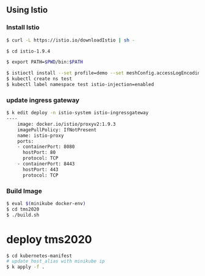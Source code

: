 
## Using Istio

### Install Istio

```bash
$ curl -L https://istio.io/downloadIstio | sh -

$ cd istio-1.9.4

$ export PATH=$PWD/bin:$PATH

$ istioctl install --set profile=demo --set meshConfig.accessLogEncoding=JSON
$ kubectl create ns test
$ kubectl label namespace test istio-injection=enabled
```

### update ingress gateway

```bash
$ k edit deploy -n istio-system istio-ingressgateway
----
    image: docker.io/istio/proxyv2:1.9.3
    imagePullPolicy: IfNotPresent
    name: istio-proxy
    ports:
    - containerPort: 8080
      hostPort: 80
      protocol: TCP
    - containerPort: 8443
      hostPort: 443
      protocol: TCP
```


### Build Image

```bash
$ eval $(minikube docker-env)
$ cd tms2020
$ ./build.sh
```

# deploy tms2020

```bash
$ cd kubernetes-manifest
# update host_alias with minikube ip
$ k apply -f .
```

